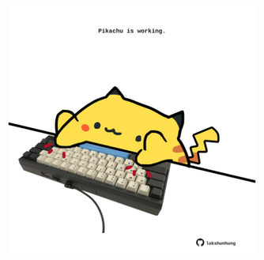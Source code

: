 <!-- built at 20/06/2023, 14:01:00 UTC -->
<p align="center">
  <img width="500" height="500" src="./ReadmeImage.svg">
</p>
